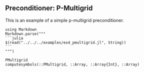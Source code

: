 ## Preconditioner: P-Multigrid

This is an example of a simple p-multigrid preconditioner.

````@eval
using Markdown
Markdown.parse("""
```julia
$(read("../../../examples/ex4_pmultigrid.jl", String))
```
""")
````

```@docs
PMultigrid
computesymbols(::PMultigrid, ::Array, ::Array{Int}, ::Array)
```
